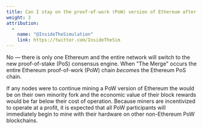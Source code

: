 ```yaml
---
title: Can I stay on the proof-of-work (PoW) version of Ethereum after "The Merge"?
weight: 3
attribution:
  -
    name: "@InsideTheSimulation"
    link: https://twitter.com/InsideTheSim
---
```


No — there is only one Ethereum and the entire network will switch to the new proof-of-stake (PoS) consensus engine.
When "The Merge" occurs the entire Ethereum proof-of-work (PoW) chain _becomes_ the Ethereum PoS chain.

If any nodes were to continue mining a PoW version of Ethereum the would be on their own minority fork and the economic value of their block rewards would be far below their cost of operation. Because miners are incentivized to operate at a profit, it is expected that all PoW participants will immediately begin to mine with their hardware on other non-Ethereum PoW blockchains.